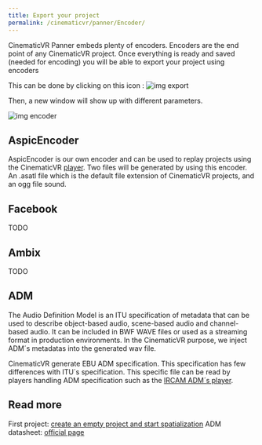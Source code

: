 ```yaml
---
title: Export your project
permalink: /cinematicvr/panner/Encoder/
---
```


[first_project]: {{site.baseurl}}/cinematicvr/FirstProject/
[player]: {{site.baseurl}}/cinematicvr/CustomAudioFormat/
[vsc_config]: {{site.baseurl}}/cinematicvr/img/asio/audiostack_virtualsoundcard.jpg
[tuto_audio_file_source_check_encode]: {{site.baseurl}}/cinematicvr/img/tuto_audio_file_source_check_encode.png
[tuto_encoder]: {{site.baseurl}}/cinematicvr/img/tuto_encoder.png


CinematicVR Panner embeds plenty of encoders. Encoders are the end point of any CinematicVR project. Once everything is ready and saved (needed for encoding) you will be able to export your project using encoders

This can be done by clicking on this icon :
![img export][tuto_audio_file_source_check_encode]

Then, a new window will show up with different parameters.

![img encoder][tuto_encoder]

## AspicEncoder

AspicEncoder is our own encoder and can be used to replay projects using the CinematicVR [player][player]. Two files will be generated by using this encoder. An .asatl file which is the default file extension of CinematicVR projects, and an ogg file sound.

## Facebook

TODO 

## Ambix 

TODO

## ADM

The Audio Definition Model is an ITU specification of metadata that can be used to describe object-based audio, scene-based audio and channel-based audio. It can be included in BWF WAVE files or used as a streaming format in production environments. In the CinematicVR purpose, we inject ADM´s metadatas into the generated wav file.

CinematicVR generate EBU ADM specification. This specification has few differences with ITU´s specification.
This specific file can be read by players handling ADM specification such as the [IRCAM ADM´s player](http://forumnet.ircam.fr/product/spat-en/admix-en/).

## Read more

First project: [create an empty project and start spatialization][first_project] 
ADM datasheet: [official page](https://www.itu.int/dms_pubrec/itu-r/rec/bs/R-REC-BS.2076-1-201706-I!!PDF-E.pdf)

